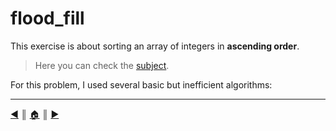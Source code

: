 # flood_fill
This exercise is about sorting an array of integers in **ascending order**.

> Here you can check the [subject]().

For this problem, I used several basic but inefficient algorithms:

---
[:arrow_backward:][back] ║ [:house:][home] ║ [:arrow_forward:][next]

<!-- navigation -->
[home]: ../../README.md
[back]: ./checkmate.md
[next]: ./moment.md